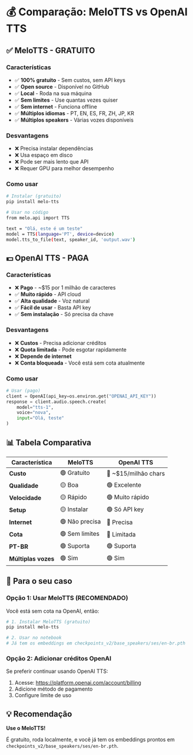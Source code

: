 # 💰 Comparação: MeloTTS vs OpenAI TTS

## ✅ MeloTTS - GRATUITO

### Características
- ✅ **100% gratuito** - Sem custos, sem API keys
- ✅ **Open source** - Disponível no GitHub
- ✅ **Local** - Roda na sua máquina
- ✅ **Sem limites** - Use quantas vezes quiser
- ✅ **Sem internet** - Funciona offline
- ✅ **Múltiplos idiomas** - PT, EN, ES, FR, ZH, JP, KR
- ✅ **Múltiplos speakers** - Várias vozes disponíveis

### Desvantagens
- ❌ Precisa instalar dependências
- ❌ Usa espaço em disco
- ❌ Pode ser mais lento que API
- ❌ Requer GPU para melhor desempenho

### Como usar
```bash
# Instalar (gratuito)
pip install melo-tts

# Usar no código
from melo.api import TTS

text = "Olá, este é um teste"
model = TTS(language='PT', device=device)
model.tts_to_file(text, speaker_id, 'output.wav')
```

## 💵 OpenAI TTS - PAGA

### Características
- ❌ **Pago** - ~$15 por 1 milhão de caracteres
- ✅ **Muito rápido** - API cloud
- ✅ **Alta qualidade** - Voz natural
- ✅ **Fácil de usar** - Basta API key
- ✅ **Sem instalação** - Só precisa da chave

### Desvantagens
- ❌ **Custos** - Precisa adicionar créditos
- ❌ **Quota limitada** - Pode esgotar rapidamente
- ❌ **Depende de internet**
- ❌ **Conta bloqueada** - Você está sem cota atualmente

### Como usar
```python
# Usar (pago)
client = OpenAI(api_key=os.environ.get("OPENAI_API_KEY"))
response = client.audio.speech.create(
    model="tts-1",
    voice="nova",
    input="Olá, teste"
)
```

## 📊 Tabela Comparativa

| Característica | MeloTTS | OpenAI TTS |
|----------------|---------|------------|
| **Custo** | 🟢 Gratuito | 🔴 ~$15/milhão chars |
| **Qualidade** | 🟡 Boa | 🟢 Excelente |
| **Velocidade** | 🟡 Rápido | 🟢 Muito rápido |
| **Setup** | 🟡 Instalar | 🟢 Só API key |
| **Internet** | 🟢 Não precisa | 🔴 Precisa |
| **Cota** | 🟢 Sem limites | 🔴 Limitada |
| **PT-BR** | 🟢 Suporta | 🟢 Suporta |
| **Múltiplas vozes** | 🟢 Sim | 🟢 Sim |

## 🎯 Para o seu caso

### Opção 1: Usar MeloTTS (RECOMENDADO)

Você está sem cota na OpenAI, então:

```bash
# 1. Instalar MeloTTS (gratuito)
pip install melo-tts

# 2. Usar no notebook
# Já tem os embeddings em checkpoints_v2/base_speakers/ses/en-br.pth
```

### Opção 2: Adicionar créditos OpenAI

Se preferir continuar usando OpenAI TTS:
1. Acesse: https://platform.openai.com/account/billing
2. Adicione método de pagamento
3. Configure limite de uso

## 💡 Recomendação

**Use o MeloTTS!**

É gratuito, roda localmente, e você já tem os embeddings prontos em `checkpoints_v2/base_speakers/ses/en-br.pth`.

